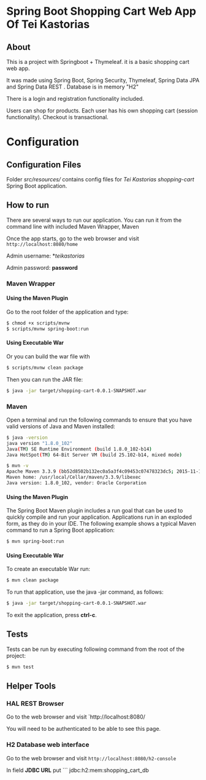 # Spring Boot Shopping Cart Web App Of Tei Kastorias

## About

This is a project with Springboot + Thymeleaf. it is a basic shopping cart web app.

It was made using Spring Boot, Spring Security, Thymeleaf, Spring Data JPA and Spring Data REST . 
Database is in memory "H2"

There is a login and registration functionality included.

Users can shop for products. Each user has his own shopping cart (session functionality).
Checkout is transactional.

# Configuration

## Configuration Files

Folder *src/resources/* contains config files for *Tei Kastorias shopping-cart* Spring Boot application.


## How to run

There are several ways to run our application. You can run it from the command line with included Maven Wrapper, Maven 

Once the app starts, go to the web browser and visit `http://localhost:8080/home`

Admin username: **teikastorias*

Admin password: **password**

### Maven Wrapper

#### Using the Maven Plugin

Go to the root folder of the application and type:
```bash
$ chmod +x scripts/mvnw
$ scripts/mvnw spring-boot:run
```

#### Using Executable War

Or you can build the war file with 
```bash
$ scripts/mvnw clean package
``` 

Then you can run the JAR file:
```bash
$ java -jar target/shopping-cart-0.0.1-SNAPSHOT.war
```

### Maven

Open a terminal and run the following commands to ensure that you have valid versions of Java and Maven installed:

```bash
$ java -version
java version "1.8.0_102"
Java(TM) SE Runtime Environment (build 1.8.0_102-b14)
Java HotSpot(TM) 64-Bit Server VM (build 25.102-b14, mixed mode)
```

```bash
$ mvn -v
Apache Maven 3.3.9 (bb52d8502b132ec0a5a3f4c09453c07478323dc5; 2015-11-10T16:41:47+00:00)
Maven home: /usr/local/Cellar/maven/3.3.9/libexec
Java version: 1.8.0_102, vendor: Oracle Corporation
```

#### Using the Maven Plugin

The Spring Boot Maven plugin includes a run goal that can be used to quickly compile and run your application. 
Applications run in an exploded form, as they do in your IDE. 
The following example shows a typical Maven command to run a Spring Boot application:
 
```bash
$ mvn spring-boot:run
``` 

#### Using Executable War

To create an executable War run:

```bash
$ mvn clean package
``` 

To run that application, use the java -jar command, as follows:

```bash
$ java -jar target/shopping-cart-0.0.1-SNAPSHOT.war
```

To exit the application, press **ctrl-c**.


## Tests

Tests can be run by executing following command from the root of the project:

```bash
$ mvn test
```

## Helper Tools

### HAL REST Browser

Go to the web browser and visit `http://localhost:8080/

You will need to be authenticated to be able to see this page.

### H2 Database web interface

Go to the web browser and visit `http://localhost:8080/h2-console`

In field **JDBC URL** put ```
jdbc:h2:mem:shopping_cart_db
